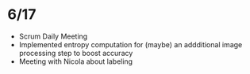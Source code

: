 # 6/17

- Scrum Daily Meeting
- Implemented entropy computation for (maybe) an addditional image processing step to boost accuracy
- Meeting with Nicola about labeling